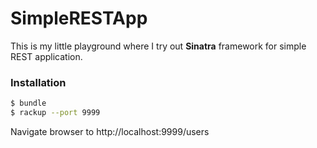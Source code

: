 # SimpleRESTApp

This is my little playground where I try out **Sinatra** framework for simple REST application.

### Installation
```sh
$ bundle
$ rackup --port 9999
```
Navigate browser to http://localhost:9999/users
